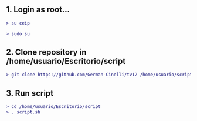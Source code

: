 ## 1. Login as root...
```diff
> su ceip
```

```diff
> sudo su
```


## 2. Clone repository in /home/usuario/Escritorio/script
```diff
> git clone https://github.com/German-Cinelli/tv12 /home/usuario/script
```


## 3. Run script
```diff
> cd /home/usuario/Escritorio/script
> . script.sh
```